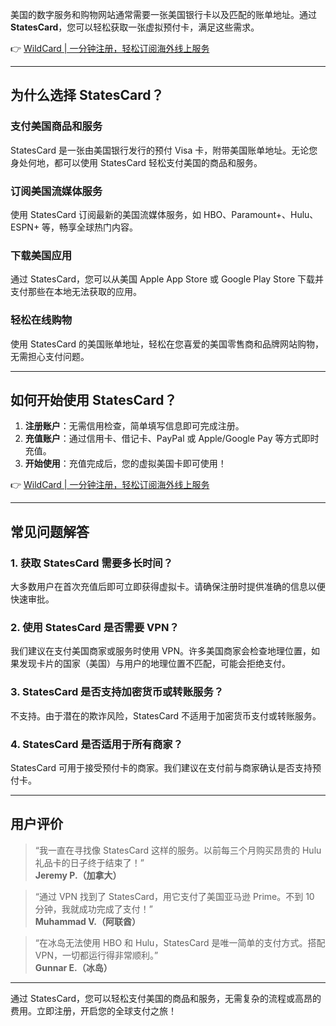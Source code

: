 美国的数字服务和购物网站通常需要一张美国银行卡以及匹配的账单地址。通过 **StatesCard**，您可以轻松获取一张虚拟预付卡，满足这些需求。

👉 [WildCard | 一分钟注册，轻松订阅海外线上服务](https://bit.ly/bewildcard)

---

## 为什么选择 StatesCard？

### 支付美国商品和服务
StatesCard 是一张由美国银行发行的预付 Visa 卡，附带美国账单地址。无论您身处何地，都可以使用 StatesCard 轻松支付美国的商品和服务。

### 订阅美国流媒体服务
使用 StatesCard 订阅最新的美国流媒体服务，如 HBO、Paramount+、Hulu、ESPN+ 等，畅享全球热门内容。

### 下载美国应用
通过 StatesCard，您可以从美国 Apple App Store 或 Google Play Store 下载并支付那些在本地无法获取的应用。

### 轻松在线购物
使用 StatesCard 的美国账单地址，轻松在您喜爱的美国零售商和品牌网站购物，无需担心支付问题。

---

## 如何开始使用 StatesCard？

1. **注册账户**：无需信用检查，简单填写信息即可完成注册。
2. **充值账户**：通过信用卡、借记卡、PayPal 或 Apple/Google Pay 等方式即时充值。
3. **开始使用**：充值完成后，您的虚拟美国卡即可使用！

👉 [WildCard | 一分钟注册，轻松订阅海外线上服务](https://bit.ly/bewildcard)

---

## 常见问题解答

### 1. 获取 StatesCard 需要多长时间？
大多数用户在首次充值后即可立即获得虚拟卡。请确保注册时提供准确的信息以便快速审批。

### 2. 使用 StatesCard 是否需要 VPN？
我们建议在支付美国商家或服务时使用 VPN。许多美国商家会检查地理位置，如果发现卡片的国家（美国）与用户的地理位置不匹配，可能会拒绝支付。

### 3. StatesCard 是否支持加密货币或转账服务？
不支持。由于潜在的欺诈风险，StatesCard 不适用于加密货币支付或转账服务。

### 4. StatesCard 是否适用于所有商家？
StatesCard 可用于接受预付卡的商家。我们建议在支付前与商家确认是否支持预付卡。

---

## 用户评价

> “我一直在寻找像 StatesCard 这样的服务。以前每三个月购买昂贵的 Hulu 礼品卡的日子终于结束了！”  
> **Jeremy P.（加拿大）**

> “通过 VPN 找到了 StatesCard，用它支付了美国亚马逊 Prime。不到 10 分钟，我就成功完成了支付！”  
> **Muhammad V.（阿联酋）**

> “在冰岛无法使用 HBO 和 Hulu，StatesCard 是唯一简单的支付方式。搭配 VPN，一切都运行得非常顺利。”  
> **Gunnar E.（冰岛）**

---

通过 StatesCard，您可以轻松支付美国的商品和服务，无需复杂的流程或高昂的费用。立即注册，开启您的全球支付之旅！